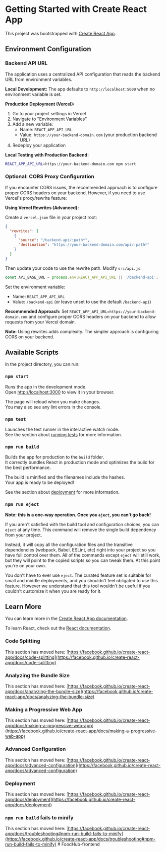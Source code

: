 # Getting Started with Create React App

This project was bootstrapped with [Create React App](https://github.com/facebook/create-react-app).

## Environment Configuration

### Backend API URL

The application uses a centralized API configuration that reads the backend URL from environment variables.

**Local Development:**
The app defaults to `http://localhost:5000` when no environment variable is set.

**Production Deployment (Vercel):**
1. Go to your project settings in Vercel
2. Navigate to "Environment Variables"
3. Add a new variable:
   - Name: `REACT_APP_API_URL`
   - Value: `https://your-backend-domain.com` (your production backend URL)
4. Redeploy your application

**Local Testing with Production Backend:**
```bash
REACT_APP_API_URL=https://your-backend-domain.com npm start
```

### Optional: CORS Proxy Configuration

If you encounter CORS issues, the recommended approach is to configure proper CORS headers on your backend. However, if you need to use Vercel's proxy/rewrite feature:

**Using Vercel Rewrites (Advanced):**

Create a `vercel.json` file in your project root:

```json
{
  "rewrites": [
    {
      "source": "/backend-api/:path*",
      "destination": "https://your-backend-domain.com/api/:path*"
    }
  ]
}
```

Then update your code to use the rewrite path. Modify `src/api.js`:
```javascript
const API_BASE_URL = process.env.REACT_APP_API_URL || '/backend-api';
```

Set the environment variable:
- Name: `REACT_APP_API_URL`
- Value: `/backend-api` (or leave unset to use the default `/backend-api`)

**Recommended Approach:**
Set `REACT_APP_API_URL=https://your-backend-domain.com` and configure proper CORS headers on your backend to allow requests from your Vercel domain.

**Note:** Using rewrites adds complexity. The simpler approach is configuring CORS on your backend.

## Available Scripts

In the project directory, you can run:

### `npm start`

Runs the app in the development mode.\
Open [http://localhost:3000](http://localhost:3000) to view it in your browser.

The page will reload when you make changes.\
You may also see any lint errors in the console.

### `npm test`

Launches the test runner in the interactive watch mode.\
See the section about [running tests](https://facebook.github.io/create-react-app/docs/running-tests) for more information.

### `npm run build`

Builds the app for production to the `build` folder.\
It correctly bundles React in production mode and optimizes the build for the best performance.

The build is minified and the filenames include the hashes.\
Your app is ready to be deployed!

See the section about [deployment](https://facebook.github.io/create-react-app/docs/deployment) for more information.

### `npm run eject`

**Note: this is a one-way operation. Once you `eject`, you can't go back!**

If you aren't satisfied with the build tool and configuration choices, you can `eject` at any time. This command will remove the single build dependency from your project.

Instead, it will copy all the configuration files and the transitive dependencies (webpack, Babel, ESLint, etc) right into your project so you have full control over them. All of the commands except `eject` will still work, but they will point to the copied scripts so you can tweak them. At this point you're on your own.

You don't have to ever use `eject`. The curated feature set is suitable for small and middle deployments, and you shouldn't feel obligated to use this feature. However we understand that this tool wouldn't be useful if you couldn't customize it when you are ready for it.

## Learn More

You can learn more in the [Create React App documentation](https://facebook.github.io/create-react-app/docs/getting-started).

To learn React, check out the [React documentation](https://reactjs.org/).

### Code Splitting

This section has moved here: [https://facebook.github.io/create-react-app/docs/code-splitting](https://facebook.github.io/create-react-app/docs/code-splitting)

### Analyzing the Bundle Size

This section has moved here: [https://facebook.github.io/create-react-app/docs/analyzing-the-bundle-size](https://facebook.github.io/create-react-app/docs/analyzing-the-bundle-size)

### Making a Progressive Web App

This section has moved here: [https://facebook.github.io/create-react-app/docs/making-a-progressive-web-app](https://facebook.github.io/create-react-app/docs/making-a-progressive-web-app)

### Advanced Configuration

This section has moved here: [https://facebook.github.io/create-react-app/docs/advanced-configuration](https://facebook.github.io/create-react-app/docs/advanced-configuration)

### Deployment

This section has moved here: [https://facebook.github.io/create-react-app/docs/deployment](https://facebook.github.io/create-react-app/docs/deployment)

### `npm run build` fails to minify

This section has moved here: [https://facebook.github.io/create-react-app/docs/troubleshooting#npm-run-build-fails-to-minify](https://facebook.github.io/create-react-app/docs/troubleshooting#npm-run-build-fails-to-minify)
#   F o o d H u b - f r o n t e n d  
 